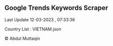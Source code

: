 

## Google Trends Keywords Scraper 
 
Last Update 12-03-2023 , 07:33:36

Country List :
VIETNAM.json



© Abdul Muttaqin 
